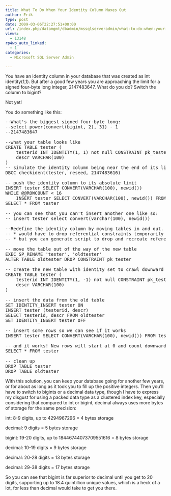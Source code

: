 ```yaml
---
title: What To Do When Your Identity Column Maxes Out
author: Erik
type: post
date: 2009-03-06T22:27:51+00:00
url: /index.php/datamgmt/dbadmin/mssqlserveradmin/what-to-do-when-your-identity-column-max/
views:
  - 13148
rp4wp_auto_linked:
  - 1
categories:
  - Microsoft SQL Server Admin

---
```

You have an identity column in your database that was created as int identity(1,1). But after a good few years you are approaching the limit for a signed four-byte long integer, 2147483647. What do you do? Switch the column to bigint?

Not yet!

You do something like this:

<pre>--What's the biggest signed four-byte long:
--select power(convert(bigint, 2), 31) - 1
--2147483647
 
--what your table looks like
CREATE TABLE tester (
    testerid INT IDENTITY(1, 1) not null CONSTRAINT pk_tester PRIMARY KEY CLUSTERED,
    descr VARCHAR(100)
)
-- simulate the identity column being near the end of its life (only 32 more rows will fit)
DBCC checkident(tester, reseed, 2147483616)
 
-- push the identity column to its absolute limit
INSERT tester SELECT CONVERT(VARCHAR(100), newid())
WHILE @@ROWCOUNT &lt; 16
    INSERT tester SELECT CONVERT(VARCHAR(100), newid()) FROM tester
SELECT * FROM tester
 
-- you can see that you can't insert another one like so:
-- insert tester select convert(varchar(100), newid())
 
--Redefine the identity column by moving tables in and out.
-- * would have to drop referential constraints temporarily
-- * but you can generate script to drop and recreate referential constraints
 
-- move the table out of the way of the new table
EXEC SP_RENAME 'tester', 'oldtester'
ALTER TABLE oldtester DROP CONSTRAINT pk_tester
 
-- create the new table with identity set to crawl downward from 0
CREATE TABLE tester (
    testerid INT IDENTITY(1, -1) not null CONSTRAINT pk_tester PRIMARY KEY CLUSTERED, -- I have no idea why it's not identity(0, -1), but it's not.
    descr VARCHAR(100)
)
 
-- insert the data from the old table
SET IDENTITY_INSERT tester ON
INSERT tester (testerid, descr)
SELECT testerid, descr FROM oldtester
SET IDENTITY_INSERT tester OFF
 
-- insert some rows so we can see if it works
INSERT tester SELECT CONVERT(VARCHAR(100), newid()) FROM tester
 
-- and it works! New rows will start at 0 and count downward to -1, -2, and so on.
SELECT * FROM tester
 
-- clean up
DROP TABLE tester
DROP TABLE oldtester</pre>

With this solution, you can keep your database going for another few years, or for about as long as it took you to fill up the positive integers. Then you&#8217;ll have to switch to bigints or a decimal data type, though I have to express my disgust for using a packed data type as a clustered index key, especially considering that compared to int or bigint, decimal always uses more bytes of storage for the same precision:

int: 8-9 digits, up to 4294967296 = 4 bytes storage
  
decimal: 9 digits = 5 bytes storage
  
bigint: 19-20 digits, up to 18446744073709551616 = 8 bytes storage
  
decimal: 10-19 digits = 9 bytes storage
  
decimal: 20-28 digits = 13 bytes storage
  
decimal: 29-38 digits = 17 bytes storage

So you can see that bigint is far superior to decimal until you get to 20 digits, supporting up to 18.4 quintillion unique values, which is a heck of a lot, for less than decimal would take to get you there.